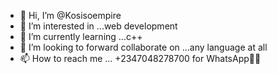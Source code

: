 - 👋 Hi, I’m @Kosisoempire
- 👀 I’m interested in ...web development
- 🌱 I’m currently learning ...c++
- 💞️ I’m looking to forward collaborate on ...any language at all
- 📫 How to reach me ... +2347048278700 for WhatsApp🤞🤞

<!---
Kosisoempire/Kosisoempire is a ✨ special ✨ repository because its `README.md` (this file) appears on your GitHub profile.
You can click the Preview link to take a look at your changes.
--->
